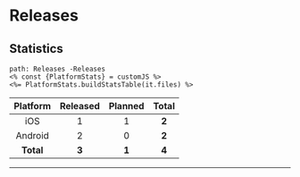 # Releases

## Statistics

```expander
path: Releases -Releases
<% const {PlatformStats} = customJS %>
<%= PlatformStats.buildStatsTable(it.files) %>
```

| Platform | Released | Planned | Total |
| :---: | :---: | :---: | :---: |
| iOS | 1 | 1 | **2** |
| Android | 2 | 0 | **2** |
| **Total** | **3** | **1** | **4** |

---
